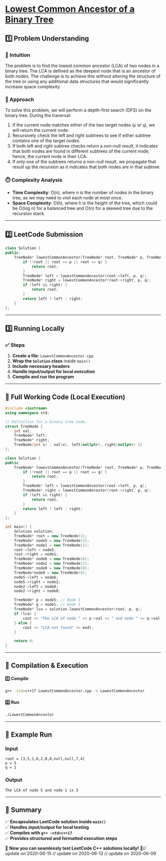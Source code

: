# **[Lowest Common Ancestor of a Binary Tree](https://leetcode.com/problems/lowest-common-ancestor-of-a-binary-tree/description/)**  

## **1️⃣ Problem Understanding**  
### **📌 Intuition**  
The problem is to find the lowest common ancestor (LCA) of two nodes in a binary tree. The LCA is defined as the deepest node that is an ancestor of both nodes. The challenge is to achieve this without altering the structure of the tree or using any additional data structures that would significantly increase space complexity.

### **🚀 Approach**  
To solve this problem, we will perform a depth-first search (DFS) on the binary tree. During the traversal:
1. If the current node matches either of the two target nodes (`p` or `q`), we will return the current node.
2. Recursively check the left and right subtrees to see if either subtree contains one of the target nodes.
3. If both left and right subtree checks return a non-null result, it indicates that both nodes are found in different subtrees of the current node; hence, the current node is their LCA.
4. If only one of the subtrees returns a non-null result, we propagate that result up the recursion as it indicates that both nodes are in that subtree.

### **⏱️ Complexity Analysis**  
- **Time Complexity**: O(n), where n is the number of nodes in the binary tree, as we may need to visit each node at most once.
- **Space Complexity**: O(h), where h is the height of the tree, which could be O(log n) for a balanced tree and O(n) for a skewed tree due to the recursion stack.

---  

## **2️⃣ LeetCode Submission**  
```cpp
class Solution {
public:
    TreeNode* lowestCommonAncestor(TreeNode* root, TreeNode* p, TreeNode* q) {
        if (!root || root == p || root == q) {
            return root;
        }
        TreeNode* left = lowestCommonAncestor(root->left, p, q);
        TreeNode* right = lowestCommonAncestor(root->right, p, q);
        if (left && right) {
            return root;
        }
        return left ? left : right;
    }
};
```  

---  

## **3️⃣ Running Locally**  
### **✅ Steps**  
1. **Create a file**: `LowestCommonAncestor.cpp`  
2. **Wrap the `Solution` class** inside `main()`  
3. **Include necessary headers**  
4. **Handle input/output for local execution**  
5. **Compile and run the program**  

---  

## **📝 Full Working Code (Local Execution)**  
```cpp
#include <iostream>
using namespace std;

// Definition for a binary tree node.
struct TreeNode {
    int val;
    TreeNode* left;
    TreeNode* right;
    TreeNode(int x) : val(x), left(nullptr), right(nullptr) {}
};

class Solution {
public:
    TreeNode* lowestCommonAncestor(TreeNode* root, TreeNode* p, TreeNode* q) {
        if (!root || root == p || root == q) {
            return root;
        }
        TreeNode* left = lowestCommonAncestor(root->left, p, q);
        TreeNode* right = lowestCommonAncestor(root->right, p, q);
        if (left && right) {
            return root;
        }
        return left ? left : right;
    }
};

int main() {
    Solution solution;
    TreeNode* root = new TreeNode(3);
    TreeNode* node5 = new TreeNode(5);
    TreeNode* node1 = new TreeNode(1);
    root->left = node5;
    root->right = node1;
    TreeNode* node6 = new TreeNode(6);
    TreeNode* node2 = new TreeNode(2);
    TreeNode* node0 = new TreeNode(0);
    TreeNode*node8 = new TreeNode(8);
    node5->left = node6;
    node5->right = node2;
    node2->left = node0;
    node2->right = node8;

    TreeNode* p = node5; // Node 5
    TreeNode* q = node1; // Node 1
    TreeNode* lca = solution.lowestCommonAncestor(root, p, q);
    if (lca) {
        cout << "The LCA of node " << p->val << " and node " << q->val << " is " << lca->val << endl;
    } else {
        cout << "LCA not found" << endl;
    }

    return 0;
}
```  

---  

## **🔧 Compilation & Execution**  
#### **1️⃣ Compile**  
```bash
g++ -std=c++17 LowestCommonAncestor.cpp -o LowestCommonAncestor
```  

#### **2️⃣ Run**  
```bash
./LowestCommonAncestor
```  

---  

## **🎯 Example Run**  
### **Input**  
```
root = [3,5,1,6,2,0,8,null,null,7,4]
p = 5
q = 1
```  
### **Output**  
```
The LCA of node 5 and node 1 is 3
```  

---  

## **📌 Summary**  
✅ **Encapsulates LeetCode solution inside `main()`**  
✅ **Handles input/output for local testing**  
✅ **Compiles with `g++ -std=c++17`**  
✅ **Provides structured and formatted execution steps**  

🚀 **Now you can seamlessly test LeetCode C++ solutions locally!** 🚀// update on 2020-06-15
// update on 2020-06-12
// update on 2020-06-09
